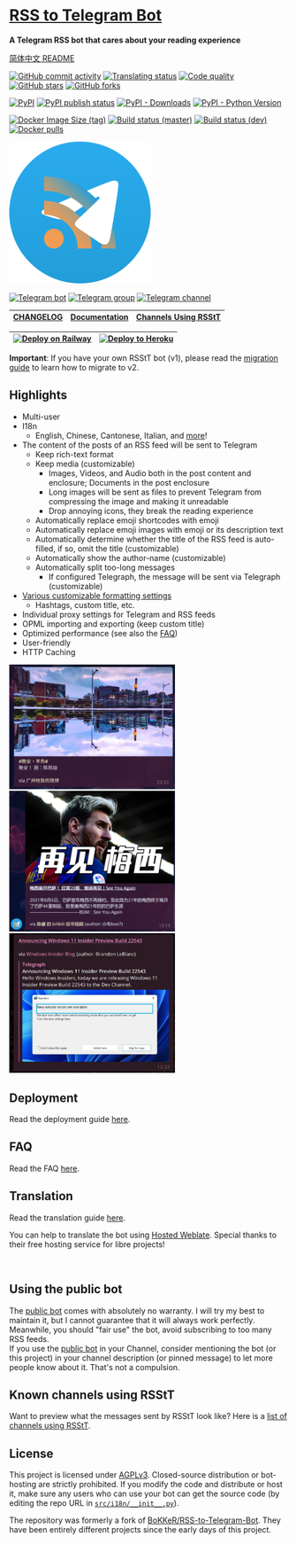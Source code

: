 # [RSS to Telegram Bot](https://t.me/RSStT_Bot)

**A Telegram RSS bot that cares about your reading experience**

[简体中文 README](README.zh.md)

[![GitHub commit activity](https://img.shields.io/github/commit-activity/m/Rongronggg9/RSS-to-Telegram-Bot?logo=git&label=commit)](https://github.com/Rongronggg9/RSS-to-Telegram-Bot/commits)
[![Translating status](https://img.shields.io/weblate/progress/rss-to-telegram-bot?logo=weblate&color=informational)](https://hosted.weblate.org/engage/rss-to-telegram-bot/)
[![Code quality](https://img.shields.io/codefactor/grade/github/Rongronggg9/RSS-to-Telegram-Bot?logo=codefactor)](https://www.codefactor.io/repository/github/rongronggg9/rss-to-telegram-bot)
[![GitHub stars](https://img.shields.io/github/stars/Rongronggg9/Rss-to-Telegram-Bot?style=social)](https://github.com/Rongronggg9/RSS-to-Telegram-Bot/stargazers)
[![GitHub forks](https://img.shields.io/github/forks/Rongronggg9/RSS-to-Telegram-Bot?style=social)](https://github.com/Rongronggg9/RSS-to-Telegram-Bot/fork)

[![PyPI](https://img.shields.io/pypi/v/rsstt?logo=pypi&logoColor=white)](https://pypi.org/project/rsstt/)
[![PyPI publish status](https://img.shields.io/github/workflow/status/Rongronggg9/RSS-to-Telegram-Bot/Publish%20to%20PyPI?label=publish&logo=pypi&logoColor=white)](https://github.com/Rongronggg9/RSS-to-Telegram-Bot/actions/workflows/publish-to-pypi.yml)
[![PyPI - Downloads](https://img.shields.io/pypi/dm/rsstt?logo=pypi&logoColor=white)](https://pypi.org/project/rsstt/)
[![PyPI - Python Version](https://img.shields.io/pypi/pyversions/rsstt?logo=python&label=&labelColor=white)](https://www.python.org)

[![Docker Image Size (tag)](https://img.shields.io/docker/image-size/rongronggg9/rss-to-telegram/latest?logo=docker)](https://hub.docker.com/r/rongronggg9/rss-to-telegram)
[![Build status (master)](https://img.shields.io/github/workflow/status/Rongronggg9/RSS-to-Telegram-Bot/Publish%20Docker%20image/master?label=build&logo=docker)](https://github.com/Rongronggg9/RSS-to-Telegram-Bot/actions/workflows/publish-docker-image.yml?query=branch%3Amaster)
[![Build status (dev)](https://img.shields.io/github/workflow/status/Rongronggg9/RSS-to-Telegram-Bot/Publish%20Docker%20image/dev?label=build%20%28dev%29&logo=docker)](https://github.com/Rongronggg9/RSS-to-Telegram-Bot/actions/workflows/publish-docker-image.yml?query=branch%3Adev)
[![Docker pulls](https://img.shields.io/docker/pulls/rongronggg9/rss-to-telegram?label=pulls&logo=docker&color=informational)](https://hub.docker.com/r/rongronggg9/rss-to-telegram)

<a href="https://t.me/RSStT_Bot"><img src="docs/resources/RSStT_icon.svg" width = "256" height = "256" alt="RSStT_icon"/><a/>

[![Telegram bot](https://img.shields.io/badge/bot-%40RSStT__Bot-229ed9?logo=telegram&style=for-the-badge)](https://t.me/RSStT_Bot)
[![Telegram group](https://img.shields.io/badge/chat-%40RSStT__Group-229ed9?logo=telegram&style=for-the-badge)](https://t.me/RSStT_Group)
[![Telegram channel](https://img.shields.io/badge/channel-%40RSStT__Channel-229ed9?logo=telegram&style=for-the-badge)](https://t.me/RSStT_Channel)

| [CHANGELOG] | [Documentation] | [Channels Using RSStT] |
|:-----------:|:---------------:|:----------------------:|

[CHANGELOG]: docs/CHANGELOG.md

[Documentation]: docs

[Channels Using RSStT]: docs/channels-using-rsstt.md

| [![Deploy on Railway][railway_button]][railway_guide] | [![Deploy to Heroku][heroku_button]][heroku_guide] |
|:-----------------------------------------------------:|:--------------------------------------------------:|

[railway_button]: https://railway.app/button.svg

[heroku_button]: https://www.herokucdn.com/deploy/button.svg

[railway_guide]: docs/deployment-guide.md#option-2-railwayapp

[heroku_guide]: docs/deployment-guide.md#option-3-heroku


**Important**: If you have your own RSStT bot (v1), please read the [migration guide](docs/migration-guide-v2.md) to learn how to migrate to v2.

## Highlights

- Multi-user
- I18n
    - English, Chinese, Cantonese, Italian, and [more](docs/translation-guide.md)!
- The content of the posts of an RSS feed will be sent to Telegram
    - Keep rich-text format
    - Keep media (customizable)
        - Images, Videos, and Audio both in the post content and enclosure; Documents in the post enclosure
        - Long images will be sent as files to prevent Telegram from compressing the image and making it unreadable
        - Drop annoying icons, they break the reading experience
    - Automatically replace emoji shortcodes with emoji
    - Automatically replace emoji images with emoji or its description text
    - Automatically determine whether the title of the RSS feed is auto-filled, if so, omit the title (customizable)
    - Automatically show the author-name (customizable)
    - Automatically split too-long messages
        - If configured Telegraph, the message will be sent via Telegraph (customizable)
- [Various customizable formatting settings](docs/formatting-settings.md)
    - Hashtags, custom title, etc.
- Individual proxy settings for Telegram and RSS feeds
- OPML importing and exporting (keep custom title)
- Optimized performance (see also the [FAQ](docs/FAQ.md#q-how-is-the-performance-of-the-bot-it-appears-to-have-a-slight-memory-leak-problem))
- User-friendly
- HTTP Caching

<img src="docs/resources/example1.png" width = "300" alt=""/><img src="docs/resources/example3.png" width = "300" alt=""/><img src="docs/resources/example4.png" width = "300" alt=""/>

## Deployment

Read the deployment guide [here](docs/deployment-guide.md).

## FAQ

Read the FAQ [here](docs/FAQ.md).

## Translation

Read the translation guide [here](docs/translation-guide.md).

You can help to translate the bot using [Hosted Weblate](https://hosted.weblate.org/projects/rss-to-telegram-bot/). Special thanks to their free hosting service for libre projects!

<a href="https://hosted.weblate.org/engage/rss-to-telegram-bot/"><img src="https://hosted.weblate.org/widgets/rss-to-telegram-bot/-/glossary/multi-auto.svg" width = "500" alt="" /></a>

## Using the public bot

The [public bot](https://t.me/RSStT_Bot) comes with absolutely no warranty. I will try my best to maintain it, but I cannot guarantee that it will always work perfectly. Meanwhile, you should "fair use" the bot, avoid subscribing to too many RSS feeds.  
If you use the [public bot](https://t.me/RSStT_Bot) in your Channel, consider mentioning the bot (or this project) in your channel description (or pinned message) to let more people know about it. That's not a compulsion.

## Known channels using RSStT

Want to preview what the messages sent by RSStT look like? Here is a [list of channels using RSStT](docs/channels-using-rsstt.md).

## License

This project is licensed under [AGPLv3](LICENSE). Closed-source distribution or bot-hosting are strictly prohibited. If you modify the code and distribute or host it, make sure any users who can use your bot can get the source code (by editing the repo URL in [`src/i18n/__init__.py`](src/i18n/__init__.py)).

The repository was formerly a fork of [BoKKeR/RSS-to-Telegram-Bot](https://github.com/BoKKeR/RSS-to-Telegram-Bot). They have been entirely different projects since the early days of this project.
